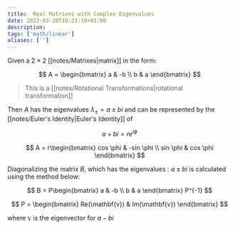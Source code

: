```yaml
---
title:  Real Matrixes with Complex Eigenvalues
date: 2022-03-20T10:23:19+01:00
description: 
tags: ['math/linear']
aliases: ['']
---
```


Given a $2 \times 2$ [[notes/Matrixes|matrix]] in the form:

$$
A = \begin{bmatrix}
a & -b \\
b & a
\end{bmatrix}
$$

> This is a [[notes/Rotational Transformations|rotational transformation]]


Then $A$ has the eigenvalues $\lambda_{\pm}= a \pm bi$ and can be represented by the [[notes/Euler's Identity|Euler's Identity]] of

$$
a + bi = re^{i\phi}
$$

$$
A = r\begin{bmatrix}
cos \phi & -sin \phi \\
sin \phi & cos \phi
\end{bmatrix}
$$

Diagonalizing the matrix $B$, which has the eigenvalues : $a \pm bi$ is calculated using the method below:

$$
B = P\begin{bmatrix}
a & -b \\
b & a
\end{bmatrix}
P^{-1}
$$

$$
P = \begin{bmatrix}
Re(\mathbf{v}) & Im(\mathbf{v})
\end{bmatrix}
$$

where $\mathbb{v}$ is the eigenvector for $a - bi$